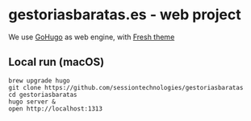 # gestoriasbaratas.es - web project

We use [GoHugo](https://gohugo.io/) as web engine, with [Fresh theme](https://github.com/lucperkins/hugo-fresh)

## Local run (macOS)
```
brew upgrade hugo
git clone https://github.com/sessiontechnologies/gestoriasbaratas
cd gestoriasbaratas
hugo server &
open http://localhost:1313
```

